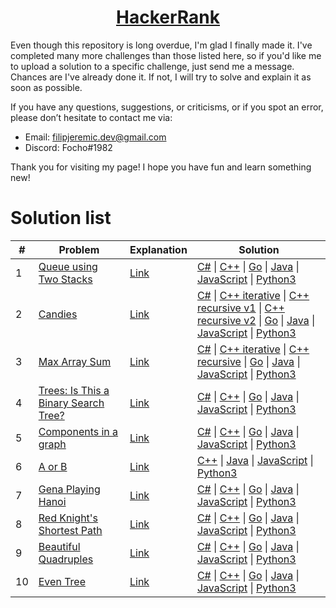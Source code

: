 <h1 align="center"><a href="https://www.hackerrank.com/kettu">HackerRank</a></h1>

Even though this repository is long overdue, I'm glad I finally made it. I've completed many more challenges than those listed here, so if you'd like me to upload a solution to a specific challenge, just send me a message. Chances are I've already done it. If not, I will try to solve and explain it as soon as possible.

If you have any questions, suggestions, or criticisms, or if you spot an error, please don’t hesitate to contact me via:
* Email: filipjeremic.dev@gmail.com
* Discord: Focho#1982

Thank you for visiting my page! I hope you have fun and learn something new!

# Solution list

|  #  | Problem | Explanation | Solution |
|  -  | ------- | -------- | --------- |
| 1 | [Queue using Two Stacks](https://www.hackerrank.com/challenges/queue-using-two-stacks/problem) | [Link](data-structures/queue-using-two-stacks/explanation.txt) | [C#](data-structures/queue-using-two-stacks/Solution.cs) \| [C++](data-structures/queue-using-two-stacks/Solution.cpp) \| [Go](data-structures/queue-using-two-stacks/solution.go) \| [Java](data-structures/queue-using-two-stacks/Solution.java) \| [JavaScript](data-structures/queue-using-two-stacks/Solution.js) \| [Python3](data-structures/queue-using-two-stacks/solution.py) |
| 2 | [Candies](https://www.hackerrank.com/challenges/candies/problem?h_l=interview&playlist_slugs%5B%5D=interview-preparation-kit&playlist_slugs%5B%5D=dynamic-programming) | [Link](interview-preparation-kit/candies/explanation.txt) | [C#](interview-preparation-kit/candies/Solution.cs) \| [C++ iterative](interview-preparation-kit/candies/Solution-iterative.cpp) \| [C++ recursive v1](interview-preparation-kit/candies/Solution-recursive-v1.cpp) \| [C++ recursive v2](interview-preparation-kit/candies/Solution-recursive-v2.cpp) \| [Go](interview-preparation-kit/candies/solution.go) \| [Java](interview-preparation-kit/candies/Solution.java) \| [JavaScript](interview-preparation-kit/candies/Solution.js) \| [Python3](interview-preparation-kit/candies/solution.py) |
| 3 | [Max Array Sum](https://www.hackerrank.com/challenges/max-array-sum/problem?h_l=interview&playlist_slugs%5B%5D=interview-preparation-kit&playlist_slugs%5B%5D=dynamic-programming) | [Link](interview-preparation-kit/max-array-sum/explanation.txt) | [C#](interview-preparation-kit/max-array-sum/Solution.cs) \| [C++ iterative](interview-preparation-kit/max-array-sum/Solution-iterative.cpp) \| [C++ recursive](interview-preparation-kit/max-array-sum/Solution-recursive.cpp) \| [Go](interview-preparation-kit/max-array-sum/solution.go) \| [Java](interview-preparation-kit/max-array-sum/Solution.java) \| [JavaScript](interview-preparation-kit/max-array-sum/Solution.js) \| [Python3](interview-preparation-kit/max-array-sum/solution.py) |
| 4 | [Trees: Is This a Binary Search Tree?](https://www.hackerrank.com/challenges/ctci-is-binary-search-tree/problem?h_l=interview&playlist_slugs%5B%5D=interview-preparation-kit&playlist_slugs%5B%5D=trees) | [Link](interview-preparation-kit/trees-is-this-a-binary-search-tree/explanation.txt) | [C#](interview-preparation-kit/trees-is-this-a-binary-search-tree/Solution.cs) \| [C++](interview-preparation-kit/trees-is-this-a-binary-search-tree/Solution.cpp) \| [Go](interview-preparation-kit/trees-is-this-a-binary-search-tree/solution.go) \| [Java](interview-preparation-kit/trees-is-this-a-binary-search-tree/Solution.java) \| [JavaScript](interview-preparation-kit/trees-is-this-a-binary-search-tree/Solution.js) \| [Python3](interview-preparation-kit/trees-is-this-a-binary-search-tree/solution.py) |
| 5 | [Components in a graph](https://www.hackerrank.com/challenges/components-in-graph/problem) | [Link](data-structures/components-in-a-graph/explanation.txt) | [C#](data-structures/components-in-a-graph/Solution.cs) \| [C++](data-structures/components-in-a-graph/Solution.cpp) \| [Go](data-structures/components-in-a-graph/solution.go) \| [Java](data-structures/components-in-a-graph/Solution.java) \| [JavaScript](data-structures/components-in-a-graph/Solution.js) \| [Python3](data-structures/components-in-a-graph/solution.py) |
| 6 | [A or B](https://www.hackerrank.com/challenges/aorb/problem) | [Link](algorithms/a-or-b/explanation.txt) | [C++](algorithms/a-or-b/Solution.cpp) \| [Java](algorithms/a-or-b/Solution.java) \| [JavaScript](algorithms/a-or-b/Solution.js) \| [Python3](algorithms/a-or-b/solution.py) |
| 7 | [Gena Playing Hanoi](https://www.hackerrank.com/challenges/gena/problem) | [Link](algorithms/gena-playing-hanoi/explanation.txt) | [C#](algorithms/gena-playing-hanoi/Solution.cs) \| [C++](algorithms/gena-playing-hanoi/Solution.cpp) \| [Go](algorithms/gena-playing-hanoi/solution.go) \| [Java](algorithms/gena-playing-hanoi/Solution.java) \| [JavaScript](algorithms/gena-playing-hanoi/Solution.js) \| [Python3](algorithms/gena-playing-hanoi/solution.py) |
| 8 | [Red Knight's Shortest Path](https://www.hackerrank.com/challenges/red-knights-shortest-path/problem) | [Link](algorithms/red-knights-shortest-path/explanation.txt) | [C#](algorithms/red-knights-shortest-path/Solution.cs) \| [C++](algorithms/red-knights-shortest-path/Solution.cpp) \| [Go](algorithms/red-knights-shortest-path/solution.go) \| [Java](algorithms/red-knights-shortest-path/Solution.java) \| [JavaScript](algorithms/red-knights-shortest-path/Solution.js) \| [Python3](algorithms/red-knights-shortest-path/solution.py) |
| 9 | [Beautiful Quadruples](https://www.hackerrank.com/challenges/xor-quadruples/problem) | [Link](algorithms/beautiful-quadruples/explanation.txt) | [C#](algorithms/beautiful-quadruples/Solution.cs) \| [C++](algorithms/beautiful-quadruples/Solution.cpp) \| [Go](algorithms/beautiful-quadruples/solution.go) \| [Java](algorithms/beautiful-quadruples/Solution.java) \| [JavaScript](algorithms/beautiful-quadruples/Solution.js) \| [Python3](algorithms/beautiful-quadruples/solution.py) |
| 10 | [Even Tree](https://www.hackerrank.com/challenges/even-tree/problem) | [Link](algorithms/even-tree/explanation.txt) | [C#](algorithms/even-tree/Solution.cs) \| [C++](algorithms/even-tree/Solution.cpp) \| [Go](algorithms/even-tree/solution.go) \| [Java](algorithms/even-tree/Solution.java) \| [JavaScript](algorithms/even-tree/Solution.js) \| [Python3](algorithms/even-tree/solution.py) |
